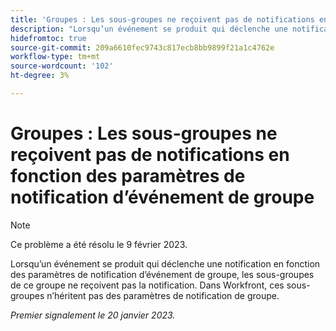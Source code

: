 ```yaml
---
title: 'Groupes : Les sous-groupes ne reçoivent pas de notifications en fonction des paramètres de notification d’événement de groupe."'
description: "Lorsqu’un événement se produit qui déclenche une notification en fonction des paramètres de notification d’événement de groupe, les sous-groupes de ce groupe ne reçoivent pas la notification. Dans Workfront, ces sous-groupes n’héritent pas des paramètres de notification de groupe."
hidefromtoc: true
source-git-commit: 209a6610fec9743c817ecb8bb9899f21a1c4762e
workflow-type: tm+mt
source-wordcount: '102'
ht-degree: 3%

---
```



# Groupes : Les sous-groupes ne reçoivent pas de notifications en fonction des paramètres de notification d’événement de groupe

>[!NOTE]
>
>Ce problème a été résolu le 9 février 2023.

Lorsqu’un événement se produit qui déclenche une notification en fonction des paramètres de notification d’événement de groupe, les sous-groupes de ce groupe ne reçoivent pas la notification. Dans Workfront, ces sous-groupes n’héritent pas des paramètres de notification de groupe.

_Premier signalement le 20 janvier 2023._

